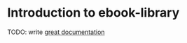 # Introduction to ebook-library

TODO: write [great documentation](http://jacobian.org/writing/what-to-write/)
